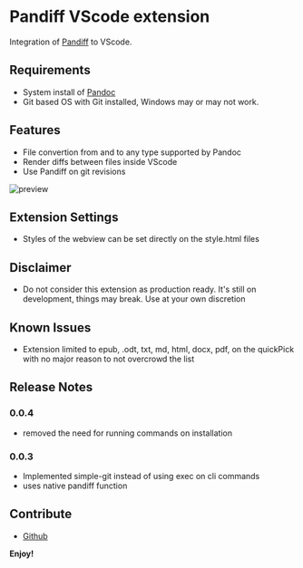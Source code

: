 # Pandiff VScode extension

Integration of [Pandiff](https://github.com/davidar/pandiff) to VScode.

## Requirements

- System install of [Pandoc](https://pandoc.org/installing.html)
- Git based OS with Git installed, Windows may or may not work.

## Features

- File convertion from and to any type supported by Pandoc
- Render diffs between files inside VScode
- Use Pandiff on git revisions


![preview](https://raw.githubusercontent.com/carafelix/pandiff-vscode/main/img/gateway.gif)


## Extension Settings

- Styles of the webview can be set directly on the style.html files

## Disclaimer

- Do not consider this extension as production ready. It's still on development, things may break. Use at your own discretion
## Known Issues

- Extension limited to epub, .odt, txt, md, html, docx, pdf, on the quickPick with no major reason to not overcrowd the list


## Release Notes

### 0.0.4

- removed the need for running commands on installation
### 0.0.3

- Implemented simple-git instead of using exec on cli commands
- uses native pandiff function

## Contribute

* [Github](https://github.com/carafelix/pandiff-vscode)

**Enjoy!**

